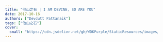 ```yaml
---
title: "他山之石 | I AM DEVINE, SO ARE YOU"
date: 2017-10-16
authors: ["Devdutt Pattanaik"]
tags: ["他山之石"]
cover:
  small: "https://cdn.jsdelivr.net/gh/WDKPurple/StaticResources/images/20181102_banner_small.webp"
---
```

